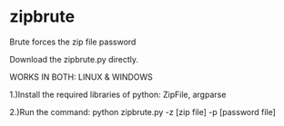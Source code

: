 # zipbrute
Brute forces the zip file password

Download the zipbrute.py directly.

WORKS IN BOTH: LINUX & WINDOWS

1.)Install the required libraries of python: ZipFile, argparse

2.)Run the command: python zipbrute.py -z [zip file] -p [password file]
